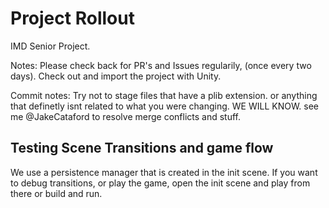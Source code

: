 Project Rollout
================

IMD Senior Project.

Notes:
Please check back for PR's and Issues regularily, (once every two days). Check out and import the project with Unity.

Commit notes:
Try not to stage files that have a plib extension. or anything that definetly isnt related to what you were changing. WE WILL KNOW. see me @JakeCataford to resolve merge conflicts and stuff.


Testing Scene Transitions and game flow
-------

We use a persistence manager that is created in the init scene. If you want to debug transitions, or play the game, open the init scene and play from there or build and run.
